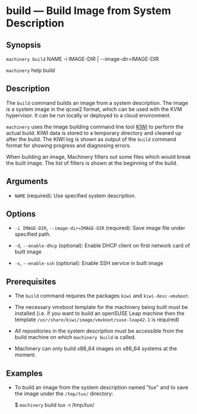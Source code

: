 # build — Build Image from System Description

## Synopsis

`machinery build` NAME -i IMAGE-DIR | --image-dir=IMAGE-DIR

`machinery` help build

## Description

The `build` command builds an image from a system description. The image is a
system image in the qcow2 format, which can be used with the KVM hypervisor.
It can be run locally or deployed to a cloud environment.

`machinery` uses the image building command line tool
[KIWI](http://opensuse.github.io/kiwi/) to perform the actual build. KIWI
data is stored to a temporary directory and cleaned up after the build. The KIWI
log is shown as output of the `build` command format for showing progress and
diagnosing errors.

When building an image, Machinery filters out some files which would break the
built image. The list of filters is shown at the beginning of the build.

## Arguments

  * `NAME` (required):
    Use specified system description.

## Options

  * `-i IMAGE-DIR`, `--image-dir=IMAGE-DIR` (required):
    Save image file under specified path.

  * `-d`, `--enable-dhcp` (optional):
    Enable DHCP client on first network card of built image

  * `-s`, `--enable-ssh` (optional):
    Enable SSH service in built image

## Prerequisites

  * The `build` command requires the packages `kiwi` and `kiwi-desc-vmxboot`.

  * The necessary vmxboot template for the machinery being built must be
    installed (i.e. if you want to build an openSUSE Leap machine then the
    template `/usr/share/kiwi/image/vmxboot/suse-leap42.1` is required)

  * All repositories in the system description must be accessible from the
    build machine on which `machinery build` is called.

  * Machinery can only build x86_64 images on x86_64 systems at the moment.

## Examples

 * To build an image from the system description named "tux" and to save the
   image under the `/tmp/tux/` directory:

    $ `machinery` build tux -i /tmp/tux/

